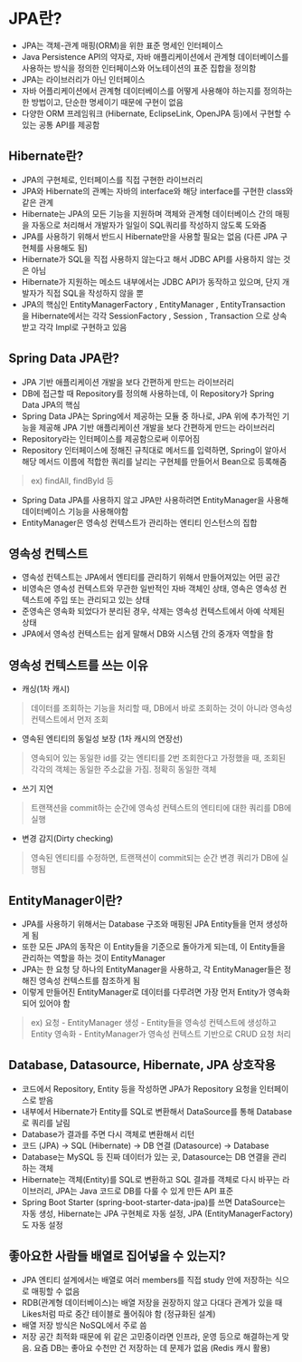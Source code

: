 # JPA란?
* JPA는 객체-관계 매핑(ORM)을 위한 표준 명세인 인터페이스
* Java Persistence API의 약자로, 자바 애플리케이션에서 관계형 데이터베이스를 사용하는 방식을 정의한 인터페이스와 어노테이션의 표준 집합을 정의함
* JPA는 라이브러리가 아닌 인터페이스
* 자바 어플리케이션에서 관계형 데이터베이스를 어떻게 사용해야 하는지를 정의하는 한 방법이고, 단순한 명세이기 때문에 구현이 없음
* 다양한 ORM 프레임워크 (Hibernate, EclipseLink, OpenJPA 등)에서 구현할 수 있는 공통 API를 제공함

## Hibernate란?
* JPA의 구현체로, 인터페이스를 직접 구현한 라이브러리
* JPA와 Hibernate의 관꼐는 자바의 interface와 해당 interface를 구현한 class와 같은 관계
* Hibernate는 JPA의 모든 기능을 지원하며 객체와 관계형 데이터베이스 간의 매핑을 자동으로 처리해서 개발자가 일일이 SQL쿼리를 작성하지 않도록 도와줌
* JPA를 사용하기 위해서 반드시 Hibernate만을 사용할 필요는 없음 (다른 JPA 구현체를 사용해도 됨)
* Hibernate가 SQL을 직접 사용하지 않는다고 해서 JDBC API를 사용하지 않는 것은 아님
* Hibernate가 지원하는 메소드 내부에서는 JDBC API가 동작하고 있으며, 단지 개발자가 직접 SQL을 작성하지 않을 뿐
* JPA의 핵심인 EntityManagerFactory , EntityManager , EntityTransaction 을 Hibernate에서는 각각 SessionFactory , Session , Transaction 으로 상속받고 각각 Impl로 구현하고 있음

## Spring Data JPA란?
* JPA 기반 애플리케이션 개발을 보다 간편하게 만드는 라이브러리
* DB에 접근할 때 Repository를 정의해 사용하는데, 이 Repository가 Spring Data JPA의 핵심
* Spring Data JPA는 Spring에서 제공하는 모듈 중 하나로, JPA 위에 추가적인 기능을 제공해 JPA 기반 애플리케이션 개발을 보다 간편하게 만드는 라이브러리
* Repository라는 인터페이스를 제공함으로써 이루어짐
* Repository 인터페이스에 정해진 규칙대로 메서드를 입력하면, Spring이 알아서 해당 메서드 이름에 적합한 쿼리를 날리는 구현체를 만들어서 Bean으로 등록해줌
> ex) findAll, findById 등
* Spring Data JPA를 사용하지 않고 JPA만 사용하려면 EntityManager을 사용해 데이터베이스 기능을 사용해야함
* EntityManager은 영속성 컨텍스트가 관리하는 엔티티 인스턴스의 집합

## 영속성 컨텍스트
* 영속성 컨텍스트는 JPA에서 엔티티를 관리하기 위해서 만들어져있는 어떤 공간
* 비영속은 영속성 컨텍스트와 무관한 일반적인 자바 객체인 상태, 영속은 영속성 컨텍스트에 주입 또는 관리되고 있는 상태
* 준영속은 영속화 되었다가 분리된 경우, 삭제는 영속성 컨텍스트에서 아예 삭제된 상태
* JPA에서 영속성 컨텍스트는 쉽게 말해서 DB와 시스템 간의 중개자 역할을 함

## 영속성 컨텍스트를 쓰는 이유
* 캐싱(1차 캐시)
> 데이터를 조회하는 기능을 처리할 때, DB에서 바로 조회하는 것이 아니라 영속성 컨텍스트에서 먼저 조회
* 영속된 엔티티의 동일성 보장 (1차 캐시의 연장선)
> 영속되어 있는 동일한 id를 갖는 엔티티를 2번 조회한다고 가정했을 때, 조회된 각각의 객체는 동일한 주소값을 가짐. 정확히 동일한 객체
* 쓰기 지연
> 트랜잭션을 commit하는 순간에 영속성 컨텍스트의 엔티티에 대한 쿼리를 DB에 실행
* 변경 감지(Dirty checking)
> 영속된 엔티티를 수정하면, 트랜잭션이 commit되는 순간 변경 쿼리가 DB에 실행됨

## EntityManager이란?
* JPA를 사용하기 위해서는 Database 구조와 매핑된 JPA Entity들을 먼저 생성하게 됨
* 또한 모든 JPA의 동작은 이 Entity들을 기준으로 돌아가게 되는데, 이 Entity들을 관리하는 역할을 하는 것이 EntityManager
* JPA는 한 요청 당 하나의 EntityManager을 사용하고, 각 EntityManager들은 정해진 영속성 컨텍스트를 참조하게 됨
* 이렇게 만들어진 EntityManager로 데이터를 다루려면 가장 먼저 Entity가 영속화 되어 있어야 함
> ex) 요청 - EntityManager 생성 - Entity들을 영속성 컨텍스트에 생성하고 Entity 영속화 - EntityManager가 영속성 컨텍스트 기반으로 CRUD 요청 처리

## Database, Datasource, Hibernate, JPA 상호작용
* 코드에서 Repository, Entity 등을 작성하면 JPA가 Repository 요청을 인터페이스로 받음
* 내부에서 Hibernate가 Entity를 SQL로 변환해서 DataSource를 통해 Database로 쿼리를 날림
* Database가 결과를 주면 다시 객체로 변환해서 리턴
* 코드 (JPA) → SQL (Hibernate) → DB 연결 (Datasource) → Database
* Database는 MySQL 등 진짜 데이터가 있는 곳, Datasource는 DB 연결을 관리하는 객체
* Hibernate는 객체(Entity)를 SQL로 변환하고 SQL 결과를 객체로 다시 바꾸는 라이브러리, JPA는 Java 코드로 DB를 다룰 수 있게 만든 API 표준
* Spring Boot Starter (spring-boot-starter-data-jpa)를 쓰면 DataSource는 자동 생성, Hibernate는 JPA 구현체로 자동 설정, JPA (EntityManagerFactory)도 자동 설정

## 좋아요한 사람들 배열로 집어넣을 수 있는지?
* JPA 엔티티 설계에서는 배열로  여러 members를 직접 study 안에 저장하는 식으로 매핑할 수 없음
* RDB(관계형 데이터베이스)는 배열 저장을 권장하지 않고 다대다 관계가 있을 때 Likes처럼 따로 중간 테이블로 풀어줘야 함 (정규화된 설계)
* 배열 저장 방식은 NoSQL에서 주로 씀
* 저장 공간 최적화 때문에 위 같은 고민중이라면 인프라, 운영 등으로 해결하는게 맞음. 요즘 DB는 좋아요 수천만 건 저장하는 데 문제가 없음 (Redis 캐시 활용)
